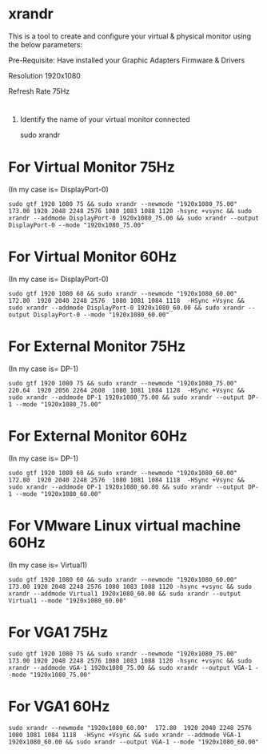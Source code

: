 # xrandr
This is a tool to create and configure your virtual & physical monitor using the below parameters:

Pre-Requisite: Have installed your Graphic Adapters Firmware & Drivers


Resolution
    1920x1080 
    
Refresh Rate
    75Hz 
#
#
#
1. Identify the name of your virtual monitor connected

    sudo xrandr
#
#
#
# For Virtual Monitor 75Hz

(In my case is= DisplayPort-0)

    sudo gtf 1920 1080 75 && sudo xrandr --newmode "1920x1080_75.00" 173.00 1920 2048 2248 2576 1080 1083 1088 1120 -hsync +vsync && sudo xrandr --addmode DisplayPort-0 1920x1080_75.00 && sudo xrandr --output DisplayPort-0 --mode "1920x1080_75.00"
#
# For Virtual Monitor 60Hz

(In my case is= DisplayPort-0)

    sudo gtf 1920 1080 60 && sudo xrandr --newmode "1920x1080_60.00"  172.80  1920 2040 2248 2576  1080 1081 1084 1118  -HSync +Vsync && sudo xrandr --addmode DisplayPort-0 1920x1080_60.00 && sudo xrandr --output DisplayPort-0 --mode "1920x1080_60.00"
#
# For External Monitor 75Hz
(In my case is= DP-1)

    sudo gtf 1920 1080 75 && sudo xrandr --newmode "1920x1080_75.00"  220.64  1920 2056 2264 2608  1080 1081 1084 1128  -HSync +Vsync && sudo xrandr --addmode DP-1 1920x1080_75.00 && sudo xrandr --output DP-1 --mode "1920x1080_75.00"
    
# For External Monitor 60Hz
(In my case is= DP-1)

    sudo gtf 1920 1080 60 && sudo xrandr --newmode "1920x1080_60.00"  172.80  1920 2040 2248 2576  1080 1081 1084 1118  -HSync +Vsync && sudo xrandr --addmode DP-1 1920x1080_60.00 && sudo xrandr --output DP-1 --mode "1920x1080_60.00"    
    
    
# For VMware Linux virtual machine 60Hz
(In my case is= Virtual1)

    sudo gtf 1920 1080 60 && sudo xrandr --newmode "1920x1080_60.00" 173.00 1920 2048 2248 2576 1080 1083 1088 1120 -hsync +vsync && sudo xrandr --addmode Virtual1 1920x1080_60.00 && sudo xrandr --output Virtual1 --mode "1920x1080_60.00"

# For VGA1 75Hz

    sudo gtf 1920 1080 75 && sudo xrandr --newmode "1920x1080_75.00" 173.00 1920 2048 2248 2576 1080 1083 1088 1120 -hsync +vsync && sudo xrandr --addmode VGA-1 1920x1080_75.00 && sudo xrandr --output VGA-1 --mode "1920x1080_75.00"

# For VGA1 60Hz

    sudo xrandr --newmode "1920x1080_60.00"  172.80  1920 2040 2248 2576  1080 1081 1084 1118  -HSync +Vsync && sudo xrandr --addmode VGA-1 1920x1080_60.00 && sudo xrandr --output VGA-1 --mode "1920x1080_60.00"

